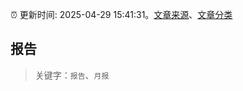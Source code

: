 :alarm_clock: 更新时间: 2025-04-29 15:41:31。[文章来源](/README.md)、[文章分类](/TAGS.md)

## 报告


> 关键字：`报告`、`月报`



